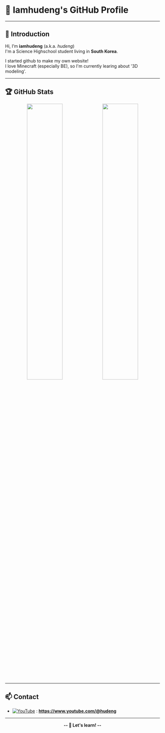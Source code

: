 
# 🌸 Iamhudeng's GitHub Profile

---

## 👋 Introduction

Hi, I’m **iamhudeng** (a.k.a. *hudeng*)  
I'm a Science Highschool student living in **South Korea**.

I started github to make my own website!  
I love Minecraft (especially BE), so I'm currently learing about '3D modeling'.

---

## 🏆 GitHub Stats

<p align="center">
  <img src="https://github-readme-stats.vercel.app/api?username=iamhudeng&show_icons=true&theme=tokyonight" width="48%"/>
  <img src="https://github-readme-stats.vercel.app/api/top-langs/?username=iamhudeng&layout=compact&theme=tokyonight" width="48%"/>
</p>

---

## 📫 Contact

- [![YouTube](https://img.shields.io/badge/YouTube-FF0000?style=for-the-badge&logo=youtube&logoColor=white)](https://youtube.com/@hudeng) : **https://www.youtube.com/@hudeng**
---

<p align="center"><b>-- 🌟 Let's learn! --</b></p>
